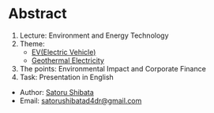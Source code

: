 # Abstract
1. Lecture: Environment and Energy Technology
1. Theme:
    - [EV(Electric Vehicle)](https://github.com/satorushibata0627/Presentation_in_English/raw/main/Environment%20_and_Energy_Technology_1_Electric_Vehicle.pdf)
    - [Geothermal Electricity](https://github.com/satorushibata0627/Presentation_in_English/raw/main/Environment%20_and_Energy_Technology_2_Geothermal_Electricity.pdf)
1. The points: Environmental Impact and Corporate Finance
1. Task: Presentation in English

- Author: [Satoru Shibata](https://www.linkedin.com/in/satoru-shibata-91594218b/)
- Email: satorushibatad4dr@gmail.com
